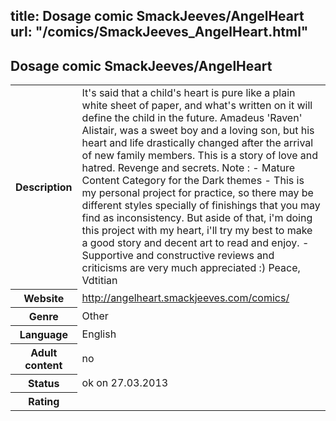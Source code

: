 title: Dosage comic SmackJeeves/AngelHeart
url: "/comics/SmackJeeves_AngelHeart.html"
---
Dosage comic SmackJeeves/AngelHeart
-----------------------------------------

<table class="comicinfo">
<tr>
<th>Description</th><td>It's said that a child's heart is pure like a plain white sheet of paper, and what's written on it will define the child in the future. Amadeus 'Raven' Alistair, was a sweet boy and a loving son, but his heart and life drastically changed after the arrival of new family members. This is a story of love and hatred. Revenge and secrets. Note : - Mature Content Category for the Dark themes - This is my personal project for practice, so there may be different styles specially of finishings that you may find as inconsistency. But aside of that, i'm doing this project with my heart, i'll try my best to make a good story and decent art to read and enjoy. - Supportive and constructive reviews and criticisms are very much appreciated :) Peace, Vdtitian</td>
</tr>
<tr>
<th>Website</th><td><a href="http://angelheart.smackjeeves.com/comics/">http://angelheart.smackjeeves.com/comics/</a></td>
</tr>
<tr>
<th>Genre</th><td>Other</td>
</tr>
<tr>
<th>Language</th><td>English</td>
</tr>
<tr>
<th>Adult content</th><td>no</td>
</tr>
<tr>
<th>Status</th><td>ok on 27.03.2013</td>
</tr>
<tr>
<th>Rating</th><td><div class="g-plusone" data-size="standard" data-annotation="bubble"
 data-href="http://angelheart.smackjeeves.com/comics/"></div></td>
</tr>
</table>
<script type="text/javascript">
  (function() {
    var po = document.createElement('script'); po.type = 'text/javascript'; po.async = true;
    po.src = 'https://apis.google.com/js/plusone.js';
    var s = document.getElementsByTagName('script')[0]; s.parentNode.insertBefore(po, s);
  })();
</script>
